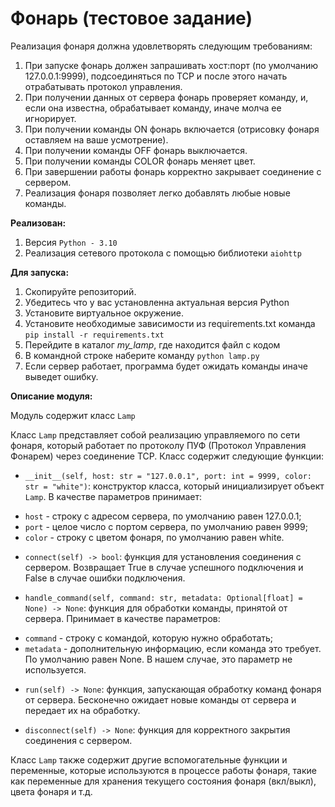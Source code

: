 # Фонарь (тестовое задание)

Реализация фонаря должна удовлетворять следующим требованиям:
1. При запуске фонарь должен запрашивать хост:порт (по умолчанию
127.0.0.1:9999), подсоединяться по TCP и после этого начать
отрабатывать протокол управления.
2. При получении данных от сервера фонарь проверяет команду,
и, если она известна, обрабатывает команду, иначе молча ее игнорирует.
3. При получении команды ON фонарь включается (отрисовку
фонаря оставляем на ваше усмотрение).
4. При получении команды OFF фонарь выключается.
5. При получении команды COLOR фонарь меняет цвет.
6. При завершении работы фонарь корректно закрывает соединение
с сервером.
7. Реализация фонаря позволяет легко добавлять любые новые команды.


**Реализован:**
1. Версия `Python - 3.10`
2. Реализация сетевого протокола с помощью библиотеки `aiohttp`

**Для запуска:**
1. Скопируйте репозиторий.
2. Убедитесь что у вас установленна актуальная версия Python
3. Установите виртуальное окружение.
4. Установите необходимые зависимости из requirements.txt
 команда `pip install -r requirements.txt `
5. Перейдите в каталог _my_lamp_, где находится файл с кодом
6. В командной строке наберите команду `python lamp.py`
7. Если сервер работает, программа будет ожидать команды иначе выведет ошибку.


**Описание модуля:**

Модуль содержит класс `Lamp`

Класс `Lamp` представляет собой реализацию управляемого по сети фонаря, 
который работает по протоколу ПУФ (Протокол Управления Фонарем) через соединение TCP. 
Класс содержит следующие функции:

* `__init__(self, host: str = "127.0.0.1", port: int = 9999, color: str = "white")`: 
конструктор класса, который инициализирует объект `Lamp`. В качестве параметров принимает:
- `host` - строку с адресом сервера, по умолчанию равен 127.0.0.1;
- `port` - целое число с портом сервера, по умолчанию равен 9999;
- `color` - строку с цветом фонаря, по умолчанию равен white.

* `connect(self) -> bool`: функция для установления соединения с сервером. 
Возвращает True в случае успешного подключения и False в случае ошибки подключения.

* `handle_command(self, command: str, metadata: Optional[float] = None) -> None`: 
функция для обработки команды, принятой от сервера. Принимает в качестве параметров:
- `command` - строку с командой, которую нужно обработать;
- `metadata` - дополнительную информацию, если команда это требует. По умолчанию равен None. 
В нашем случае, это параметр не используется.

* `run(self) -> None`: функция, запускающая обработку команд фонаря от сервера.
Бесконечно ожидает новые команды от сервера и передает их на обработку.

* `disconnect(self) -> None`: функция для корректного закрытия соединения с сервером.

Класс `Lamp` также содержит другие вспомогательные функции и переменные,
которые используются в процессе работы фонаря, такие как переменные для хранения текущего 
состояния фонаря (вкл/выкл), цвета фонаря и т.д.